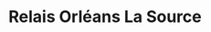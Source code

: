 ---
title: "Relais Orléans La Source"
url: /orleans/relais-orleans-la-source/
shop: Lebensmittel
---